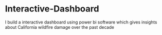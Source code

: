 # Interactive-Dashboard
I build a interactive dashboard using power bi software which gives insights about California wildfire damage over the past decade
